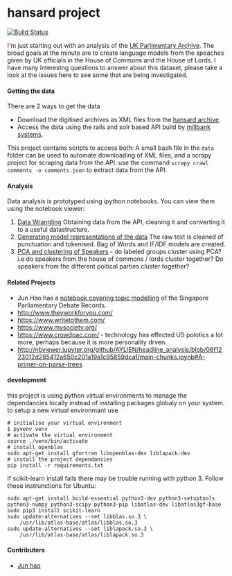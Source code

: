 # hansard project

[![Build Status](https://travis-ci.org/timini/hansard.svg?branch=develop)](https://travis-ci.org/timini/hansard)

I'm just starting out with an analysis of the [UK Parlimentary Archive](http://www.hansard-archive.parliament.uk/). The broad goals at the minute are to create language models from the speaches given by UK officials in the House of Commons and the House of Lords. I have many interestng questions to answer about this dataset, please take a look at the issues here to see some that are being investigated.

#### Getting the data

There are 2 ways to get the data

 - Download the digitised archives as XML files from the [hansard archive](http://www.hansard-archive.parliament.uk/).
 - Access the data using the rails and solr based API build by [millbank systems](http://hansard.millbanksystems.com/).

This project contains scripts to access both: A small bash file in the `data` folder can be used to automate downloading of XML files, and a scrapy project for scraping data from the API. use the command `scrapy crawl comments -o comments.json` to extract data from the API.

#### Analysis

Data analysis is prototyped using ipython notebooks. You can view them using the notebook viewer:

1. [Data Wrangling](http://nbviewer.ipython.org/github/timini/hansard/blob/master/data/01%20API%20Wrangling.ipynb) Obtaining data from the API, cleaning it and converting it to a useful datastructure.
2. [Generating model representations of the data](http://nbviewer.ipython.org/github/timini/hansard/blob/master/data/02%20Data%20cleaning%2C%20vector%20representations.ipynb) The raw text is cleaned of punctuation and tokenised. Bag of Words and IF/IDF models are created.
3. [PCA and clustering of Speakers](http://nbviewer.ipython.org/github/timini/hansard/blob/master/data/03%20PCA%20.ipynb) - do labeled groups cluster using PCA? i.e do speakers from the house of commons / lords cluster together? Do speakers from the different poitical parties cluster together?

#### Related Projects

 - Jun Hao has a [notebook covering topic modelling](http://hojunhao.github.io/sgparliament/LDA.html) of the Singapore Parliamentary Debate Records.
 - http://www.theyworkforyou.com/
 - https://www.writetothem.com/
 - https://www.mysociety.org/
 - https://www.crowdpac.com/ - technology has effected US polotics a lot more, perhaps because it is more personality drven.
 - http://nbviewer.jupyter.org/github/AYLIEN/headline_analysis/blob/06f1223012d285412a650c201a19a1c95859dca1/main-chunks.ipynb#A-primer-on-parse-trees

#### development

this project is using python virtual environments to manage the dependancies locally instead of installing packages globaly on your system. to setup a new virtual environmant use

```
# initialise your virtual environment
$ pyvenv venv
# activate the virtual environment
source ./venv/bin/activate
# install openblas
sudo apt-get install gfortran libopenblas-dev liblapack-dev
# install the project dependancies
pip install -r requirements.txt
```

If scikit-learn install fails there may be trouble running with python 3.
Follow these instrunctions for Ubuntu:

```
sudo apt-get install build-essential python3-dev python3-setuptools python3-numpy python3-scipy python3-pip libatlas-dev libatlas3gf-base
sudo pip3 install scikit-learn
sudo update-alternatives --set libblas.so.3 \
    /usr/lib/atlas-base/atlas/libblas.so.3
sudo update-alternatives --set liblapack.so.3 \
    /usr/lib/atlas-base/atlas/liblapack.so.3
```

#### Contributers

 - [Jun hao](https://github.com/hojunhao)

